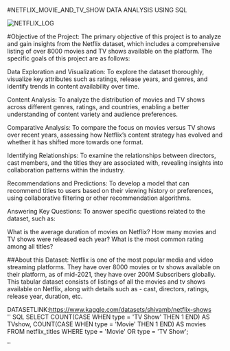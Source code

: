 #NETFLIX_MOVIE_AND_TV_SHOW DATA ANALYSIS  USING SQL  

![NETFLIX_LOG](https://i.ytimg.com/vi/ZMak63mHq5Y/maxresdefault.jpg) 

#Objective of the Project:
The primary objective of this project is to analyze and gain insights from the Netflix dataset, which includes a comprehensive listing of over 8000 movies and TV shows available on the platform. The specific goals of this project are as follows:

Data Exploration and Visualization: To explore the dataset thoroughly, visualize key attributes such as ratings, release years, and genres, and identify trends in content availability over time.

Content Analysis: To analyze the distribution of movies and TV shows across different genres, ratings, and countries, enabling a better understanding of content variety and audience preferences.

Comparative Analysis: To compare the focus on movies versus TV shows over recent years, assessing how Netflix’s content strategy has evolved and whether it has shifted more towards one format.

Identifying Relationships: To examine the relationships between directors, cast members, and the titles they are associated with, revealing insights into collaboration patterns within the industry.

Recommendations and Predictions: To develop a model that can recommend titles to users based on their viewing history or preferences, using collaborative filtering or other recommendation algorithms.

Answering Key Questions: To answer specific questions related to the dataset, such as:

What is the average duration of movies on Netflix?
How many movies and TV shows were released each year?
What is the most common rating among all titles?




##About this Dataset: Netflix is one of the most popular media and video streaming platforms. They have over 8000 movies or tv shows available on their platform, as of mid-2021, they have over 200M Subscribers globally. This tabular dataset consists of listings of all the movies and tv shows available on Netflix, along with details such as - cast, directors, ratings, release year, duration, etc.



DATASETLINK:https://www.kaggle.com/datasets/shivamb/netflix-shows   
'' SQL
SELECT 
    COUNT(CASE WHEN type = 'TV Show' THEN 1 END) AS TVshow,
    COUNT(CASE WHEN type = 'Movie' THEN 1 END) AS movies
FROM netflix_titles
WHERE type = 'Movie' OR type = 'TV Show';

''






